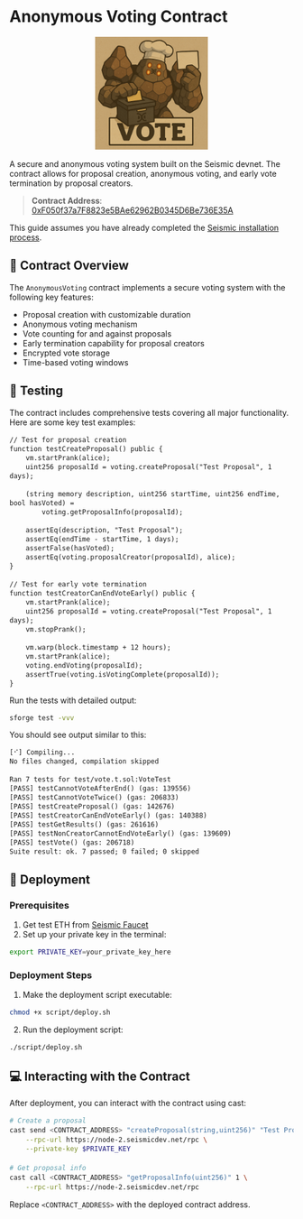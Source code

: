 # Anonymous Voting Contract

<p align="center">
  <img src="assets/vote.png" alt="Seismic Vote Logo - A rock golem chef with a voting box" width="200"/>
</p>

A secure and anonymous voting system built on the Seismic devnet. The contract allows for proposal creation, anonymous voting, and early vote termination by proposal creators.

> **Contract Address**: [0xF050f37a7F8823e5BAe62962B0345D6Be736E35A](https://explorer-2.seismicdev.net/address/0xF050f37a7F8823e5BAe62962B0345D6Be736E35A)



This guide assumes you have already completed the [Seismic installation process](https://docs.seismic.systems/onboarding/publish-your-docs).


## 📝 Contract Overview

The `AnonymousVoting` contract implements a secure voting system with the following key features:
- Proposal creation with customizable duration
- Anonymous voting mechanism
- Vote counting for and against proposals
- Early termination capability for proposal creators
- Encrypted vote storage
- Time-based voting windows

## 🧪 Testing

The contract includes comprehensive tests covering all major functionality. Here are some key test examples:

```solidity
// Test for proposal creation
function testCreateProposal() public {
    vm.startPrank(alice);
    uint256 proposalId = voting.createProposal("Test Proposal", 1 days);
    
    (string memory description, uint256 startTime, uint256 endTime, bool hasVoted) = 
        voting.getProposalInfo(proposalId);
    
    assertEq(description, "Test Proposal");
    assertEq(endTime - startTime, 1 days);
    assertFalse(hasVoted);
    assertEq(voting.proposalCreator(proposalId), alice);
}

// Test for early vote termination
function testCreatorCanEndVoteEarly() public {
    vm.startPrank(alice);
    uint256 proposalId = voting.createProposal("Test Proposal", 1 days);
    vm.stopPrank();

    vm.warp(block.timestamp + 12 hours);
    vm.startPrank(alice);
    voting.endVoting(proposalId);
    assertTrue(voting.isVotingComplete(proposalId));
}
```

Run the tests with detailed output:
```bash
sforge test -vvv
```

You should see output similar to this:
```
[⠊] Compiling...
No files changed, compilation skipped

Ran 7 tests for test/vote.t.sol:VoteTest
[PASS] testCannotVoteAfterEnd() (gas: 139556)
[PASS] testCannotVoteTwice() (gas: 206833)
[PASS] testCreateProposal() (gas: 142676)
[PASS] testCreatorCanEndVoteEarly() (gas: 140388)
[PASS] testGetResults() (gas: 261616)
[PASS] testNonCreatorCannotEndVoteEarly() (gas: 139609)
[PASS] testVote() (gas: 206718)
Suite result: ok. 7 passed; 0 failed; 0 skipped
```

## 🔧 Deployment

### Prerequisites
1. Get test ETH from [Seismic Faucet](https://faucet-2.seismicdev.net/)
2. Set up your private key in the terminal:
```bash
export PRIVATE_KEY=your_private_key_here
```

### Deployment Steps
1. Make the deployment script executable:
```bash
chmod +x script/deploy.sh
```

2. Run the deployment script:
```bash
./script/deploy.sh
```

## 💻 Interacting with the Contract

After deployment, you can interact with the contract using cast:

```bash
# Create a proposal
cast send <CONTRACT_ADDRESS> "createProposal(string,uint256)" "Test Proposal" 86400 \
    --rpc-url https://node-2.seismicdev.net/rpc \
    --private-key $PRIVATE_KEY

# Get proposal info
cast call <CONTRACT_ADDRESS> "getProposalInfo(uint256)" 1 \
    --rpc-url https://node-2.seismicdev.net/rpc
```

Replace `<CONTRACT_ADDRESS>` with the deployed contract address.


